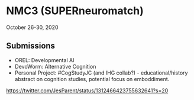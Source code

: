 # NMC3 (SUPERneuromatch) 
October 26-30, 2020

## Submissions
- OREL: Developmental AI
- DevoWorm: Alternative Cognition
- Personal Project: #CogStudyJC (and IHG collab?) - educational/history abstract on cognition studies, potential focus on emboddiment. 

https://twitter.com/JesParent/status/1312466423755632641?s=20
